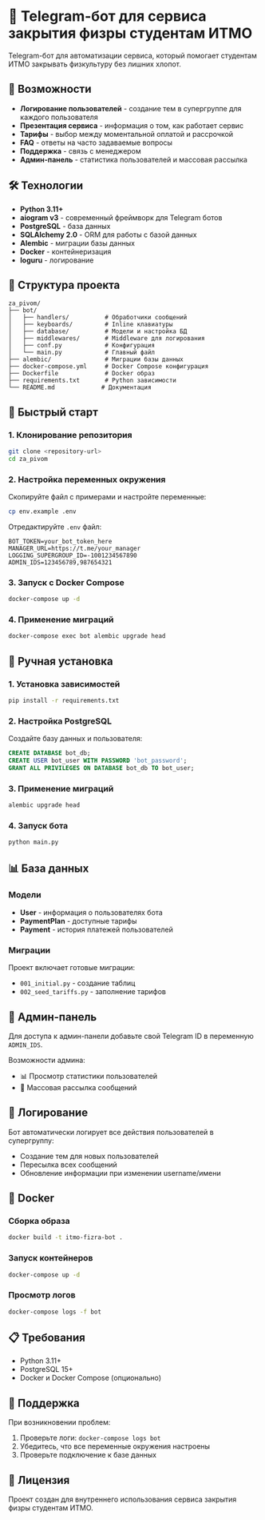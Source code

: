 # 🤖 Telegram-бот для сервиса закрытия физры студентам ИТМО

Telegram-бот для автоматизации сервиса, который помогает студентам ИТМО закрывать физкультуру без лишних хлопот.

## 🚀 Возможности

- **Логирование пользователей** - создание тем в супергруппе для каждого пользователя
- **Презентация сервиса** - информация о том, как работает сервис
- **Тарифы** - выбор между моментальной оплатой и рассрочкой
- **FAQ** - ответы на часто задаваемые вопросы
- **Поддержка** - связь с менеджером
- **Админ-панель** - статистика пользователей и массовая рассылка

## 🛠 Технологии

- **Python 3.11+**
- **aiogram v3** - современный фреймворк для Telegram ботов
- **PostgreSQL** - база данных
- **SQLAlchemy 2.0** - ORM для работы с базой данных
- **Alembic** - миграции базы данных
- **Docker** - контейнеризация
- **loguru** - логирование

## 📁 Структура проекта

```
za_pivom/
├── bot/
│   ├── handlers/          # Обработчики сообщений
│   ├── keyboards/         # Inline клавиатуры
│   ├── database/          # Модели и настройка БД
│   ├── middlewares/       # Middleware для логирования
│   ├── conf.py            # Конфигурация
│   └── main.py            # Главный файл
├── alembic/               # Миграции базы данных
├── docker-compose.yml     # Docker Compose конфигурация
├── Dockerfile             # Docker образ
├── requirements.txt       # Python зависимости
└── README.md             # Документация
```

## 🚀 Быстрый старт

### 1. Клонирование репозитория

```bash
git clone <repository-url>
cd za_pivom
```

### 2. Настройка переменных окружения

Скопируйте файл с примерами и настройте переменные:

```bash
cp env.example .env
```

Отредактируйте `.env` файл:

```env
BOT_TOKEN=your_bot_token_here
MANAGER_URL=https://t.me/your_manager
LOGGING_SUPERGROUP_ID=-1001234567890
ADMIN_IDS=123456789,987654321
```

### 3. Запуск с Docker Compose

```bash
docker-compose up -d
```

### 4. Применение миграций

```bash
docker-compose exec bot alembic upgrade head
```

## 🔧 Ручная установка

### 1. Установка зависимостей

```bash
pip install -r requirements.txt
```

### 2. Настройка PostgreSQL

Создайте базу данных и пользователя:

```sql
CREATE DATABASE bot_db;
CREATE USER bot_user WITH PASSWORD 'bot_password';
GRANT ALL PRIVILEGES ON DATABASE bot_db TO bot_user;
```

### 3. Применение миграций

```bash
alembic upgrade head
```

### 4. Запуск бота

```bash
python main.py
```

## 📊 База данных

### Модели

- **User** - информация о пользователях бота
- **PaymentPlan** - доступные тарифы
- **Payment** - история платежей пользователей

### Миграции

Проект включает готовые миграции:
- `001_initial.py` - создание таблиц
- `002_seed_tariffs.py` - заполнение тарифов

## 🔐 Админ-панель

Для доступа к админ-панели добавьте свой Telegram ID в переменную `ADMIN_IDS`.

Возможности админа:
- 📊 Просмотр статистики пользователей
- 📢 Массовая рассылка сообщений

## 📝 Логирование

Бот автоматически логирует все действия пользователей в супергруппу:
- Создание тем для новых пользователей
- Пересылка всех сообщений
- Обновление информации при изменении username/имени

## 🐳 Docker

### Сборка образа

```bash
docker build -t itmo-fizra-bot .
```

### Запуск контейнеров

```bash
docker-compose up -d
```

### Просмотр логов

```bash
docker-compose logs -f bot
```

## 📋 Требования

- Python 3.11+
- PostgreSQL 15+
- Docker и Docker Compose (опционально)

## 🤝 Поддержка

При возникновении проблем:
1. Проверьте логи: `docker-compose logs bot`
2. Убедитесь, что все переменные окружения настроены
3. Проверьте подключение к базе данных

## 📄 Лицензия

Проект создан для внутреннего использования сервиса закрытия физры студентам ИТМО.
